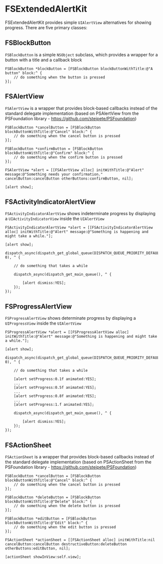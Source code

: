 # FSExtendedAlertKit

FSExtendedAlertKit provides simple ```UIAlertView``` alternatives for showing progress. There are five primary classes:

## FSBlockButton

```FSBlockButton``` is a simple ```NSObject``` subclass, which provides a wrapper for a button with a title and a callback block

```objc
FSBlockButton *blockButton = [FSBlockButton blockButtonWithTitle:@"A button" block:^ {
    // do something when the button is pressed
}];
```

## FSAlertView

```FSAlertView``` is a wrapper that provides block-based callbacks instead of the standard delegate implementation (based on PSAlertView from the PSFoundation library - https://github.com/steipete/PSFoundation)

```objc
FSBlockButton *cancelButton = [FSBlockButton blockButtonWithTitle:@"Cancel" block:^ {
    // do something when the cancel button is pressed
}];

FSBlockButton *confirmButton = [FSBlockButton blockButtonWithTitle:@"Confirm" block:^ {
    // do something when the confirm button is pressed
}];

FSAlertView *alert = [[FSAlertView alloc] initWithTitle:@"Alert" message:@"Something needs your confirmation." cancelButton:cancelButton otherButtons:confirmButton, nil];

[alert show];
```

## FSActivityIndicatorAlertView

```FSActivityIndicatorAlertView``` shows indeterminate progress by displaying a ```UIActivityIndicatorView``` inside the ```UIAlertView```

```objc
FSActivityIndicatorAlertView *alert = [[FSActivityIndicatorAlertView alloc] initWithTitle:@"Alert" message:@"Something is happening and might take a while."];

[alert show];

dispatch_async(dispatch_get_global_queue(DISPATCH_QUEUE_PRIORITY_DEFAULT, 0), ^ {
    
    // do something that takes a while
    
    dispatch_async(dispatch_get_main_queue(), ^ {
        
        [alert dismiss:YES];
    });
});
```

## FSProgressAlertView

```FSProgressAlertView``` shows determinate progress by displaying a ```UIProgressView``` inside the ```UIAlertView```

```objc
FSProgressAlertView *alert = [[FSProgressAlertView alloc] initWithTitle:@"Alert" message:@"Something is happening and might take a while."];

[alert show];
    
dispatch_async(dispatch_get_global_queue(DISPATCH_QUEUE_PRIORITY_DEFAULT, 0), ^ {
    
    // do something that takes a while
    
    [alert setProgress:0.1f animated:YES];
    ...
    [alert setProgress:0.5f animated:YES];
    ...
    [alert setProgress:0.8f animated:YES];
    ...
    [alert setProgress:1.f animated:YES];
    
    dispatch_async(dispatch_get_main_queue(), ^ {
        
        [alert dismiss:YES];
    });
});
```

## FSActionSheet

```FSActionSheet``` is a wrapper that provides block-based callbacks instead of the standard delegate implementation (based on PSActionSheet from the PSFoundation library - https://github.com/steipete/PSFoundation)

```objc
FSBlockButton *cancelButton = [FSBlockButton blockButtonWithTitle:@"Cancel" block:^ {
    // do something when the cancel button is pressed
}];

FSBlockButton *deleteButton = [FSBlockButton blockButtonWithTitle:@"Delete" block:^ {
    // do something when the delete button is pressed
}];

FSBlockButton *editButton = [FSBlockButton blockButtonWithTitle:@"Edit" block:^ {
    // do something when the edit button is pressed
}];

FSActionSheet *actionSheet = [[FSActionSheet alloc] initWithTitle:nil cancelButton:cancelButton destructiveButton:deleteButton otherButtons:editButton, nil];

[actionSheet showInView:self.view];
```